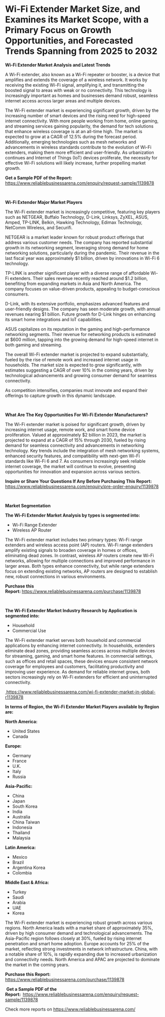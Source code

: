 <p><h1>Wi-Fi Extender Market Size, and Examines its Market Scope, with a Primary Focus on Growth Opportunities, and Forecasted Trends Spanning from 2025 to 2032</h1></p><p><strong>Wi-Fi Extender Market Analysis and Latest Trends</strong></p>
<p><p>A Wi-Fi extender, also known as a Wi-Fi repeater or booster, is a device that amplifies and extends the coverage of a wireless network. It works by receiving the existing Wi-Fi signal, amplifying it, and transmitting the boosted signal to areas with weak or no connectivity. This technology is increasingly important as homes and businesses demand robust, seamless internet access across larger areas and multiple devices.</p><p>The Wi-Fi extender market is experiencing significant growth, driven by the increasing number of smart devices and the rising need for high-speed internet connectivity. With more people working from home, online gaming, and streaming services gaining popularity, the demand for tech solutions that enhance wireless coverage is at an all-time high. The market is expected to grow at a CAGR of 12.5% during the forecast period. Additionally, emerging technologies such as mesh networks and advancements in wireless standards contribute to the evolution of Wi-Fi extenders, making them more efficient and user-friendly. As urbanization continues and Internet of Things (IoT) devices proliferate, the necessity for effective Wi-Fi solutions will likely increase, further propelling market growth.</p></p>
<p><strong>Get a Sample PDF of the Report:&nbsp;</strong> <a href="https://www.reliablebusinessarena.com/enquiry/request-sample/1139878?utm_campaign=3122&utm_medium=2&utm_source=Github&utm_content=ia&utm_term=25032025&utm_id=wi-fi-extender">https://www.reliablebusinessarena.com/enquiry/request-sample/1139878</a></p>
<p>&nbsp;</p>
<p><strong>Wi-Fi Extender Major Market Players</strong></p>
<p><p>The Wi-Fi extender market is increasingly competitive, featuring key players such as NETGEAR, Buffalo Technology, D-Link, Linksys, ZyXEL, ASUS, Amped, TP-LINK, Belkin, Hawking Technology, Edimax Technology, NetComm Wireless, and Securifi. </p><p>NETGEAR is a market leader known for robust product offerings that address various customer needs. The company has reported substantial growth in its networking segment, leveraging strong demand for home networking solutions, particularly during the pandemic. Their revenue in the last fiscal year was approximately $1 billion, driven by innovations in Wi-Fi 6 technology.</p><p>TP-LINK is another significant player with a diverse range of affordable Wi-Fi extenders. Their sales revenue recently reached around $1.2 billion, benefiting from expanding markets in Asia and North America. The company focuses on value-driven products, appealing to budget-conscious consumers.</p><p>D-Link, with its extensive portfolio, emphasizes advanced features and user-friendly designs. The company has seen moderate growth, with annual revenues nearing $1 billion. Future growth for D-Link hinges on enhancing its smart home integrations and IoT capabilities.</p><p>ASUS capitalizes on its reputation in the gaming and high-performance networking segments. Their revenue for networking products is estimated at $600 million, tapping into the growing demand for high-speed internet in both gaming and streaming.</p><p>The overall Wi-Fi extender market is projected to expand substantially, fueled by the rise of remote work and increased internet usage in households. The market size is expected to grow significantly, with estimates suggesting a CAGR of over 10% in the coming years, driven by technological advancements and growing consumer demand for seamless connectivity. </p><p>As competition intensifies, companies must innovate and expand their offerings to capture growth in this dynamic landscape.</p></p>
<p>&nbsp;</p>
<p><strong>What Are The Key Opportunities For Wi-Fi Extender Manufacturers?</strong></p>
<p><p>The Wi-Fi extender market is poised for significant growth, driven by increasing internet usage, remote work, and smart home device proliferation. Valued at approximately $2 billion in 2023, the market is projected to expand at a CAGR of 15% through 2030, fueled by rising demand for seamless connectivity and advancements in networking technology. Key trends include the integration of mesh networking systems, enhanced security features, and compatibility with next-gen Wi-Fi standards like Wi-Fi 6 and 7. As consumers increasingly seek reliable internet coverage, the market will continue to evolve, presenting opportunities for innovation and expansion across various sectors.</p></p>
<p><strong>Inquire or Share Your Questions If Any Before Purchasing This Report:</strong> <a href="https://www.reliablebusinessarena.com/enquiry/pre-order-enquiry/1139878?utm_campaign=3122&utm_medium=2&utm_source=Github&utm_content=ia&utm_term=25032025&utm_id=wi-fi-extender">https://www.reliablebusinessarena.com/enquiry/pre-order-enquiry/1139878</a></p>
<p>&nbsp;</p>
<p><strong>Market Segmentation</strong></p>
<p><strong>The Wi-Fi Extender Market Analysis by types is segmented into:</strong></p>
<p><ul><li>Wi-Fi Range Extender</li><li>Wireless AP Router</li></ul></p>
<p><p>The Wi-Fi extender market includes two primary types: Wi-Fi range extenders and wireless access point (AP) routers. Wi-Fi range extenders amplify existing signals to broaden coverage in homes or offices, eliminating dead zones. In contrast, wireless AP routers create new Wi-Fi networks, allowing for multiple connections and improved performance in larger areas. Both types enhance connectivity, but while range extenders focus on extending existing networks, AP routers are designed to establish new, robust connections in various environments.</p></p>
<p><strong>Purchase this Report:&nbsp;</strong><a href="https://www.reliablebusinessarena.com/purchase/1139878?utm_campaign=3122&utm_medium=2&utm_source=Github&utm_content=ia&utm_term=25032025&utm_id=wi-fi-extender">https://www.reliablebusinessarena.com/purchase/1139878</a></p>
<p>&nbsp;</p>
<p><strong>The Wi-Fi Extender Market Industry Research by Application is segmented into:</strong></p>
<p><ul><li>Household</li><li>Commercial Use</li></ul></p>
<p><p>The Wi-Fi extender market serves both household and commercial applications by enhancing internet connectivity. In households, extenders eliminate dead zones, providing seamless access across multiple devices for streaming, gaming, and smart home features. In commercial settings, such as offices and retail spaces, these devices ensure consistent network coverage for employees and customers, facilitating productivity and improving user experience. As demand for reliable internet grows, both sectors increasingly rely on Wi-Fi extenders for efficient and uninterrupted connectivity.</p></p>
<p><a href="https://www.reliablebusinessarena.com/wi-fi-extender-market-in-global-r1139878?utm_campaign=3122&utm_medium=2&utm_source=Github&utm_content=ia&utm_term=25032025&utm_id=wi-fi-extender">&nbsp;https://www.reliablebusinessarena.com/wi-fi-extender-market-in-global-r1139878</a></p>
<p><strong>In terms of Region, the Wi-Fi Extender Market Players available by Region are:</strong></p>
<p>
    <p> <strong> North America: </strong>
        <ul>
            <li>United States</li>
            <li>Canada</li>
        </ul>
        </p> 
    <p> <strong> Europe: </strong>
        <ul>
            <li>Germany</li>
            <li>France</li>
            <li>U.K.</li>
            <li>Italy</li>
            <li>Russia</li>
        </ul>
        </p> 
    <p> <strong> Asia-Pacific: </strong>
        <ul>
            <li>China</li>
            <li>Japan</li>
            <li>South Korea</li>
            <li>India</li>
            <li>Australia</li>
            <li>China Taiwan</li>
            <li>Indonesia</li>
            <li>Thailand</li>
            <li>Malaysia</li>
        </ul>
        </p> 
    <p> <strong> Latin America: </strong>
        <ul>
            <li>Mexico</li>
            <li>Brazil</li>
            <li>Argentina Korea</li>
            <li>Colombia</li>
        </ul>
        </p> 
    <p> <strong> Middle East & Africa: </strong>
        <ul>
            <li>Turkey</li>
            <li>Saudi</li>
            <li>Arabia</li>
            <li>UAE</li>
            <li>Korea</li>
        </ul>
    </p>
    </p>
<p><p>The Wi-Fi extender market is experiencing robust growth across various regions. North America leads with a market share of approximately 35%, driven by high consumer demand and technological advancements. The Asia-Pacific region follows closely at 30%, fueled by rising internet penetration and smart home adoption. Europe accounts for 25% of the market, reflecting strong investments in network infrastructure. China, with a notable share of 10%, is rapidly expanding due to increased urbanization and connectivity needs. North America and APAC are projected to dominate the market in the coming years.</p></p>
<p><strong>Purchase this Report: </strong><a href="https://www.reliablebusinessarena.com/purchase/1139878?utm_campaign=3122&utm_medium=2&utm_source=Github&utm_content=ia&utm_term=25032025&utm_id=wi-fi-extender">https://www.reliablebusinessarena.com/purchase/1139878</a></p>
<p>&nbsp;<strong>Get a Sample PDF of the Report:&nbsp;&nbsp;</strong><a href="https://www.reliablebusinessarena.com/enquiry/request-sample/1139878?utm_campaign=3122&utm_medium=2&utm_source=Github&utm_content=ia&utm_term=25032025&utm_id=wi-fi-extender">https://www.reliablebusinessarena.com/enquiry/request-sample/1139878</a></p>
<p><strong></strong></p>
<p>Check more reports on <a href="https://www.reliablebusinessarena.com/?utm_campaign=3122&utm_medium=2&utm_source=Github&utm_content=ia&utm_term=25032025&utm_id=wi-fi-extender">https://www.reliablebusinessarena.com/</a></p>